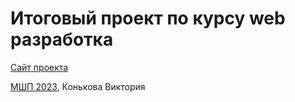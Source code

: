 #  Итоговый проект по курсу web разработка
[Сайт проекта](https://victoriacat1523.github.io/final-web-project/)

[МШП 2023](https://informatics.ru/), Конькова Виктория


